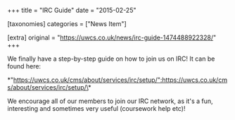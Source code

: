 +++
title = "IRC Guide"
date = "2015-02-25"

[taxonomies]
categories = ["News Item"]

[extra]
original = "https://uwcs.co.uk/news/irc-guide-1474488922328/"
+++

We finally have a step-by-step guide on how to join us on IRC\! It can be found here:

\*"https://uwcs.co.uk/cms/about/services/irc/setup/":https://uwcs.co.uk/cms/about/services/irc/setup/\*

We encourage all of our members to join our IRC network, as it's a fun, interesting and sometimes very useful (coursework help etc)\!

